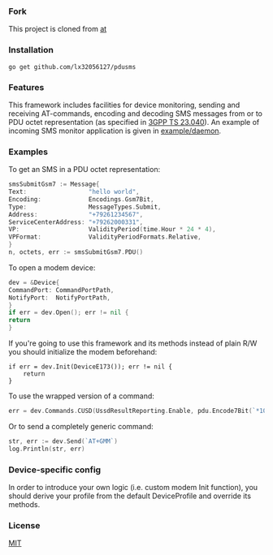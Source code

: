 ### Fork

This project is cloned from [at](https://github.com/xlab/at)

### Installation

```
go get github.com/lx32056127/pdusms
```

### Features

This framework includes facilities for device monitoring, sending and receiving AT-commands, encoding and decoding SMS
messages from or to PDU octet representation (as specified in [3GPP TS 23.040]). An example of incoming SMS monitor
application is given in [example/daemon].

[example/daemon]: https://github.com/xlab/at/blob/master/example/daemon

[3GPP TS 23.040]: http://www.etsi.org/deliver/etsi_ts/123000_123099/123040/11.05.00_60/ts_123040v110500p.pdf

### Examples

To get an SMS in a PDU octet representation:

```go
smsSubmitGsm7 := Message{
Text:                 "hello world",
Encoding:             Encodings.Gsm7Bit,
Type:                 MessageTypes.Submit,
Address:              "+79261234567",
ServiceCenterAddress: "+79262000331",
VP:                   ValidityPeriod(time.Hour * 24 * 4),
VPFormat:             ValidityPeriodFormats.Relative,
}
n, octets, err := smsSubmitGsm7.PDU()
```

To open a modem device:

```go
dev = &Device{
CommandPort: CommandPortPath,
NotifyPort:  NotifyPortPath,
}
if err = dev.Open(); err != nil {
return
}
```

If you're going to use this framework and its methods instead of plain R/W you should initialize the modem beforehand:

```
if err = dev.Init(DeviceE173()); err != nil {
	return
}
```

To use the wrapped version of a command:

```go
err = dev.Commands.CUSD(UssdResultReporting.Enable, pdu.Encode7Bit(`*100#`), Encodings.Gsm7Bit)
```

Or to send a completely generic command:

```go
str, err := dev.Send(`AT+GMM`)
log.Println(str, err)
```

### Device-specific config

In order to introduce your own logic (i.e. custom modem Init function), you should derive your profile from the default
DeviceProfile and override its methods.

### License

[MIT](http://xlab.mit-license.org)
